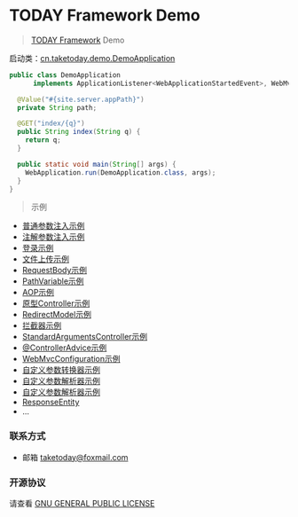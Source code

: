 # TODAY Framework Demo

> [TODAY Framework](https://github.com/TAKETODAY/today-framework) Demo


启动类：[cn.taketoday.demo.DemoApplication](src/main/java/cn/taketoday/demo/DemoApplication.java)
```java
public class DemoApplication 
      implements ApplicationListener<WebApplicationStartedEvent>, WebMvcConfiguration {

  @Value("#{site.server.appPath}")
  private String path;

  @GET("index/{q}")
  public String index(String q) {
    return q;
  }

  public static void main(String[] args) {
    WebApplication.run(DemoApplication.class, args);
  }
}
```
> 示例
- [普通参数注入示例](src/main/java/cn/taketoday/demo/controller/IndexController.java)
- [注解参数注入示例](src/main/java/cn/taketoday/demo/controller/AnnotationController.java)
- [登录示例](src/main/java/cn/taketoday/demo/controller/UserController.java)
- [文件上传示例](src/main/java/cn/taketoday/demo/controller/FileController.java)
- [RequestBody示例](src/main/java/cn/taketoday/demo/controller/RequestBodyController.java)
- [PathVariable示例](src/main/java/cn/taketoday/demo/controller/PathVariableController.java)
- [AOP示例](src/main/java/cn/taketoday/demo/aspect/LogAspect.java)
- [原型Controller示例](src/main/java/cn/taketoday/demo/controller/PrototypeController.java)
- [RedirectModel示例](src/main/java/cn/taketoday/demo/controller/RedirectModelController.java)
- [拦截器示例](src/main/java/cn/taketoday/demo/controller/InterceptorController.java)
- [StandardArgumentsController示例](src/main/java/cn/taketoday/demo/controller/StandardArgumentsController.java)
- [@ControllerAdvice示例](src/main/java/cn/taketoday/demo/config/ApplicationExceptionAdvice.java)
- [WebMvcConfiguration示例](src/main/java/cn/taketoday/demo/config/WebMvcConfig.java)
- [自定义参数转换器示例](src/main/java/cn/taketoday/demo/converter/DateConverter.java)
- [自定义参数解析器示例](src/main/java/cn/taketoday/demo/config/UserSessionParameterResolver.java)
- [自定义参数解析器示例](src/main/java/cn/taketoday/demo/config/PageableMethodArgumentResolver.java)
- [ResponseEntity](src/main/java/cn/taketoday/demo/controller/ResponseEntityController.java)
- ...


### 联系方式
- 邮箱 taketoday@foxmail.com

### 开源协议

请查看 [GNU GENERAL PUBLIC LICENSE](https://github.com/TAKETODAY/today-framework-demo/blob/master/LICENSE)

